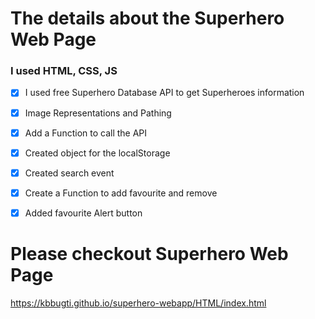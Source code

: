 # The details about the Superhero Web Page

### I used HTML, CSS, JS

- [x] I used free Superhero Database API to get Superheroes information
- [x] Image Representations and Pathing
- [x] Add a Function to call the API
- [x] Created object for the localStorage
- [x] Created search event
- [x] Create a Function to add favourite and remove
- [x] Added favourite Alert button


# Please checkout Superhero Web Page
https://kbbugti.github.io/superhero-webapp/HTML/index.html
